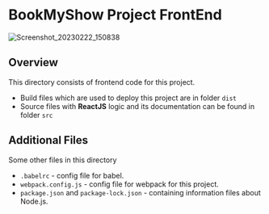 # BookMyShow Project FrontEnd 

![Screenshot_20230222_150838](https://user-images.githubusercontent.com/106004070/220582135-41bf1986-a3d4-4246-9e66-7af22f31cc3f.png)

## Overview

This directory consists of frontend code for this project. 
 - Build files which are used to deploy this project are in folder `dist` 
 - Source files with **ReactJS** logic and its documentation can be found in folder `src`

## Additional Files 

Some other files in this directory 
- `.babelrc` - config file for babel. 
- `webpack.config.js` - config file for webpack for this project. 
- `package.json` and `package-lock.json` - containing information files about Node.js. 
